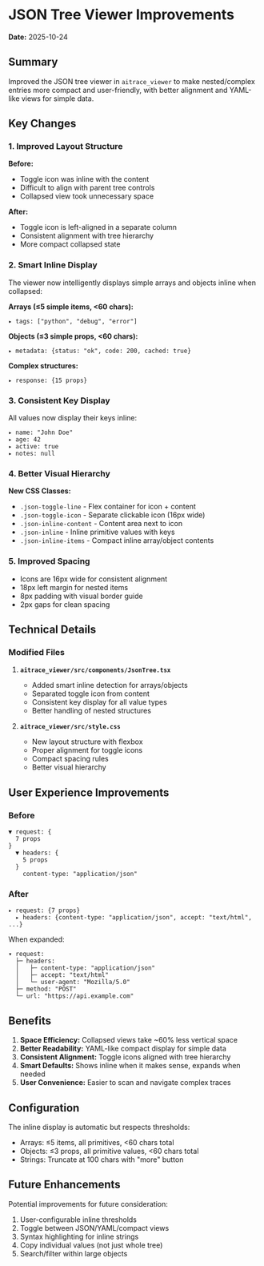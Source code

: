 # JSON Tree Viewer Improvements

**Date:** 2025-10-24

## Summary

Improved the JSON tree viewer in `aitrace_viewer` to make nested/complex entries more compact and user-friendly, with better alignment and YAML-like views for simple data.

## Key Changes

### 1. Improved Layout Structure

**Before:**

- Toggle icon was inline with the content
- Difficult to align with parent tree controls
- Collapsed view took unnecessary space

**After:**

- Toggle icon is left-aligned in a separate column
- Consistent alignment with tree hierarchy
- More compact collapsed state

### 2. Smart Inline Display

The viewer now intelligently displays simple arrays and objects inline when collapsed:

**Arrays (≤5 simple items, <60 chars):**

```
▸ tags: ["python", "debug", "error"]
```

**Objects (≤3 simple props, <60 chars):**

```
▸ metadata: {status: "ok", code: 200, cached: true}
```

**Complex structures:**

```
▸ response: {15 props}
```

### 3. Consistent Key Display

All values now display their keys inline:

```
▸ name: "John Doe"
▸ age: 42
▸ active: true
▸ notes: null
```

### 4. Better Visual Hierarchy

**New CSS Classes:**

- `.json-toggle-line` - Flex container for icon + content
- `.json-toggle-icon` - Separate clickable icon (16px wide)
- `.json-inline-content` - Content area next to icon
- `.json-inline` - Inline primitive values with keys
- `.json-inline-items` - Compact inline array/object contents

### 5. Improved Spacing

- Icons are 16px wide for consistent alignment
- 18px left margin for nested items
- 8px padding with visual border guide
- 2px gaps for clean spacing

## Technical Details

### Modified Files

1. **`aitrace_viewer/src/components/JsonTree.tsx`**

   - Added smart inline detection for arrays/objects
   - Separated toggle icon from content
   - Consistent key display for all value types
   - Better handling of nested structures

2. **`aitrace_viewer/src/style.css`**
   - New layout structure with flexbox
   - Proper alignment for toggle icons
   - Compact spacing rules
   - Better visual hierarchy

## User Experience Improvements

### Before

```
▼ request: {
  7 props
}
  ▼ headers: {
    5 props
  }
    content-type: "application/json"
```

### After

```
▸ request: {7 props}
  ▸ headers: {content-type: "application/json", accept: "text/html", ...}
```

When expanded:

```
▾ request:
  ├─ headers:
  │   ├─ content-type: "application/json"
  │   ├─ accept: "text/html"
  │   └─ user-agent: "Mozilla/5.0"
  ├─ method: "POST"
  └─ url: "https://api.example.com"
```

## Benefits

1. **Space Efficiency:** Collapsed views take ~60% less vertical space
2. **Better Readability:** YAML-like compact display for simple data
3. **Consistent Alignment:** Toggle icons aligned with tree hierarchy
4. **Smart Defaults:** Shows inline when it makes sense, expands when needed
5. **User Convenience:** Easier to scan and navigate complex traces

## Configuration

The inline display is automatic but respects thresholds:

- Arrays: ≤5 items, all primitives, <60 chars total
- Objects: ≤3 props, all primitive values, <60 chars total
- Strings: Truncate at 100 chars with "more" button

## Future Enhancements

Potential improvements for future consideration:

1. User-configurable inline thresholds
2. Toggle between JSON/YAML/compact views
3. Syntax highlighting for inline strings
4. Copy individual values (not just whole tree)
5. Search/filter within large objects
